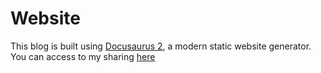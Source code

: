 # Website

This blog is built using [Docusaurus 2](https://docusaurus.io/), a modern static website generator.
You can access to my sharing [here](https://gary258796.github.io/blogging/)
